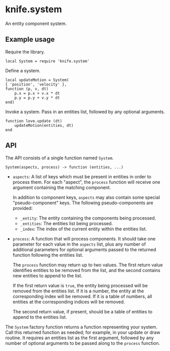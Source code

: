 # knife.system

An entity component system.

## Example usage

Require the library.

    local System = require 'knife.system'

Define a system.

    local updateMotion = System(
    { 'position', 'velocity' },
    function (p, v, dt)
        p.x = p.x + v.x * dt
        p.y = p.y + v.y * dt
    end)

Invoke a system. Pass in an entities list, followed by any optional arguments.

    function love.update (dt)
        updateMotion(entities, dt)
    end

## API

The API consists of a single function named `System`.

    System(aspects, process) -> function (entities, ...)

- `aspects`: A list of keys which must be present in entities in order to
  process them. For each "aspect", the `process` function will receive one
  argument containing the matching component.

  In addition to component keys, `aspects` may also contain some special
  "pseudo-component" keys. The following pseudo-components are provided:

  - `_entity`: The entity containing the components being processed.
  - `_entities`: The entities list being processed.
  - `_index`: The index of the current entity within the entities list.

- `process`: A function that will process components. It should take one
  parameter for each value in the `aspects` list, plus any number of additional
  parameters for optional arguments passed to the returned function following
  the entities list.

  The `process` function may return up to two values. The first return value
  identifies entities to be removed from the list, and the second contains
  new entities to append to the list.

  If the first return value is `true`, the entity being processed will be
  removed from the entities list. If it is a number, the entity at the
  corresponding index will be removed. If it is a table of numbers, all entities
  at the corresponding indices will be removed.

  The second return value, if present, should be a table of entities to append
  to the entities list.

The `System` factory function returns a function representing your system.
Call this returned function as needed; for example, in your update or draw
routine. It requires an entities list as the first argument, followed by any
number of optional arguments to be passed along to the `process` function.
